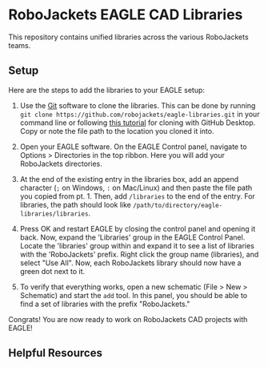 # RoboJackets EAGLE CAD Libraries

This repository contains unified libraries across the various RoboJackets teams.

## Setup

Here are the steps to add the libraries to your EAGLE setup:

1. Use the [Git](https://git-scm.com) software to clone the libraries.  This can be done by running `git clone https://github.com/robojackets/eagle-libraries.git`
in your command line or following [this tutorial](https://help.github.com/en/desktop/contributing-to-projects/cloning-a-repository-from-github-to-github-desktop) for cloning with GitHub Desktop. Copy or note the file path to the location you cloned it into.

2. Open your EAGLE software. On the EAGLE Control panel, navigate to Options > Directories in the top ribbon. Here you will add your RoboJackets directories.

3. At the end of the existing entry in the libraries box, add an append character (`;` on Windows, `:` on Mac/Linux) and then paste the file path you copied from pt. 1. Then, add `/libraries` to the end of the entry. For libraries, the path should look like `/path/to/directory/eagle-libraries/libraries`.

4. Press OK and restart EAGLE by closing the control panel and opening it back. Now, expand the 'Libraries' group in the EAGLE Control Panel. Locate the 'libraries' group within and expand it to see a list of libraries with the 'RoboJackets' prefix. Right click the group name (libraries), and select "Use All". Now, each RoboJackets library should now have a green dot next to it.

5. To verify that everything works, open a new schematic (File > New > Schematic) and start the `add` tool. In this panel, you should be able to find a set of libraries with the prefix "RoboJackets."

Congrats! You are now ready to work on RoboJackets CAD projects with EAGLE!

## Helpful Resources
